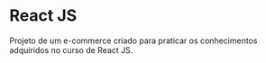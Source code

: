 # React JS

Projeto de um e-commerce criado para praticar os conhecimentos adquiridos no curso de React JS.
